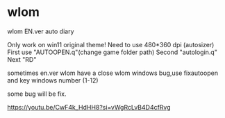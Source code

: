 # wlom
wlom EN.ver auto diary


Only work on win11 original theme!
Need to use 480*360 dpi (autosizer)
First use "AUTOOPEN.q"(change game folder path)
Second "autologin.q"
Next "RD"

sometimes en.ver wlom have a close wlom windows bug,use fixautoopen and key windows number (1-12)


some bug will be fix.

https://youtu.be/CwF4k_HdHH8?si=vWgRcLvB4D4cfRvg
